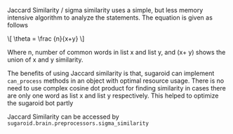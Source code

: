

Jaccard Similarity / sigma similarity uses a simple, but less memory  intensive algorithm to analyze the statements. The equation is given as  follows 

\\[
\theta = \frac {n}{x+y}
\\]


Where n, number of common words in list x and list y, and (x+ y) shows  the union of x and y similarity.

The benefits of using Jaccard similarity is that, sugaroid can implement `can_process` methods in an object with optimal resource usage. There is no need to  use complex cosine dot product for finding similarity in cases there are only one word as list x and list y respectively. This helped to  optimize the sugaroid bot partly

Jaccard Similarity can be accessed by `sugaroid.brain.preprocessors.sigma_similarity`
